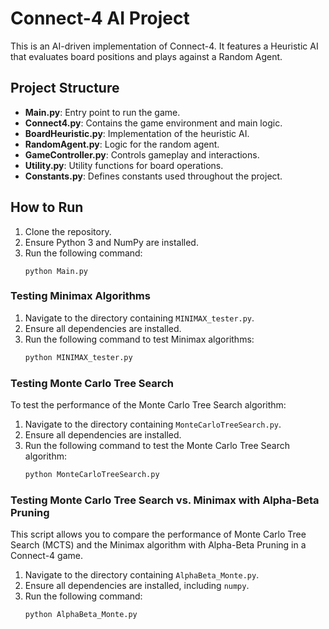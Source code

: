 # Connect-4 AI Project

This is an AI-driven implementation of Connect-4. It features a Heuristic AI that evaluates board positions and plays against a Random Agent.

## Project Structure
- **Main.py**: Entry point to run the game.
- **Connect4.py**: Contains the game environment and main logic.
- **BoardHeuristic.py**: Implementation of the heuristic AI.
- **RandomAgent.py**: Logic for the random agent.
- **GameController.py**: Controls gameplay and interactions.
- **Utility.py**: Utility functions for board operations.
- **Constants.py**: Defines constants used throughout the project.

## How to Run
1. Clone the repository.
2. Ensure Python 3 and NumPy are installed.
3. Run the following command:
    ```
    python Main.py
    ```
### Testing Minimax Algorithms

1. Navigate to the directory containing `MINIMAX_tester.py`.
2. Ensure all dependencies are installed.
3. Run the following command to test Minimax algorithms:
    ```bash
    python MINIMAX_tester.py
    ```

### Testing Monte Carlo Tree Search

To test the performance of the Monte Carlo Tree Search algorithm:

1. Navigate to the directory containing `MonteCarloTreeSearch.py`.
2. Ensure all dependencies are installed.
3. Run the following command to test the Monte Carlo Tree Search algorithm:
   ```bash
   python MonteCarloTreeSearch.py
   
### Testing Monte Carlo Tree Search vs. Minimax with Alpha-Beta Pruning

This script allows you to compare the performance of Monte Carlo Tree Search (MCTS) and the Minimax algorithm with Alpha-Beta Pruning in a Connect-4 game.

1. Navigate to the directory containing `AlphaBeta_Monte.py`.
2. Ensure all dependencies are installed, including `numpy`.
3. Run the following command:
   ```bash
   python AlphaBeta_Monte.py
